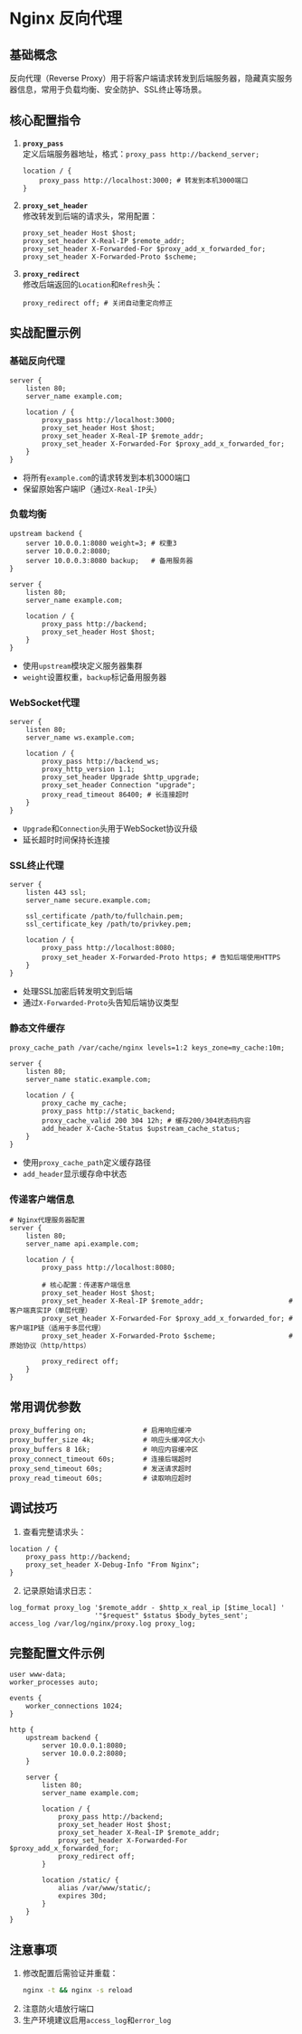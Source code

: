 # Nginx 反向代理

## 基础概念
反向代理（Reverse Proxy）用于将客户端请求转发到后端服务器，隐藏真实服务器信息，常用于负载均衡、安全防护、SSL终止等场景。

## 核心配置指令

1. **`proxy_pass`**  
   定义后端服务器地址，格式：`proxy_pass http://backend_server;`  
   ```nginx
   location / {
       proxy_pass http://localhost:3000; # 转发到本机3000端口
   }
   ```

2. **`proxy_set_header`**  
   修改转发到后端的请求头，常用配置：  
   ```nginx
   proxy_set_header Host $host;
   proxy_set_header X-Real-IP $remote_addr;
   proxy_set_header X-Forwarded-For $proxy_add_x_forwarded_for;
   proxy_set_header X-Forwarded-Proto $scheme;
   ```

3. **`proxy_redirect`**  
   修改后端返回的`Location`和`Refresh`头：  
   ```nginx
   proxy_redirect off; # 关闭自动重定向修正
   ```

## 实战配置示例

### 基础反向代理
```nginx
server {
    listen 80;
    server_name example.com;

    location / {
        proxy_pass http://localhost:3000;
        proxy_set_header Host $host;
        proxy_set_header X-Real-IP $remote_addr;
        proxy_set_header X-Forwarded-For $proxy_add_x_forwarded_for;
    }
}
```
- 将所有`example.com`的请求转发到本机3000端口
- 保留原始客户端IP（通过`X-Real-IP`头）

### 负载均衡
```nginx
upstream backend {
    server 10.0.0.1:8080 weight=3; # 权重3
    server 10.0.0.2:8080;
    server 10.0.0.3:8080 backup;   # 备用服务器
}

server {
    listen 80;
    server_name example.com;

    location / {
        proxy_pass http://backend;
        proxy_set_header Host $host;
    }
}
```
- 使用`upstream`模块定义服务器集群
- `weight`设置权重，`backup`标记备用服务器

### WebSocket代理
```nginx
server {
    listen 80;
    server_name ws.example.com;

    location / {
        proxy_pass http://backend_ws;
        proxy_http_version 1.1;
        proxy_set_header Upgrade $http_upgrade;
        proxy_set_header Connection "upgrade";
        proxy_read_timeout 86400; # 长连接超时
    }
}
```
- `Upgrade`和`Connection`头用于WebSocket协议升级
- 延长超时时间保持长连接

### SSL终止代理
```nginx
server {
    listen 443 ssl;
    server_name secure.example.com;

    ssl_certificate /path/to/fullchain.pem;
    ssl_certificate_key /path/to/privkey.pem;

    location / {
        proxy_pass http://localhost:8080;
        proxy_set_header X-Forwarded-Proto https; # 告知后端使用HTTPS
    }
}
```
- 处理SSL加密后转发明文到后端
- 通过`X-Forwarded-Proto`头告知后端协议类型

### 静态文件缓存
```nginx
proxy_cache_path /var/cache/nginx levels=1:2 keys_zone=my_cache:10m;

server {
    listen 80;
    server_name static.example.com;

    location / {
        proxy_cache my_cache;
        proxy_pass http://static_backend;
        proxy_cache_valid 200 304 12h; # 缓存200/304状态码内容
        add_header X-Cache-Status $upstream_cache_status;
    }
}
```
- 使用`proxy_cache_path`定义缓存路径
- `add_header`显示缓存命中状态

### 传递客户端信息

```nginx
# Nginx代理服务器配置
server {
    listen 80;
    server_name api.example.com;

    location / {
        proxy_pass http://localhost:8080;
        
        # 核心配置：传递客户端信息
        proxy_set_header Host $host;
        proxy_set_header X-Real-IP $remote_addr;                     # 客户端真实IP（单层代理）
        proxy_set_header X-Forwarded-For $proxy_add_x_forwarded_for; # 客户端IP链（适用于多层代理）
        proxy_set_header X-Forwarded-Proto $scheme;                  # 原始协议（http/https）
        
        proxy_redirect off;
    }
}
```

## 常用调优参数
```nginx
proxy_buffering on;              # 启用响应缓冲
proxy_buffer_size 4k;            # 响应头缓冲区大小
proxy_buffers 8 16k;             # 响应内容缓冲区
proxy_connect_timeout 60s;       # 连接后端超时
proxy_send_timeout 60s;          # 发送请求超时
proxy_read_timeout 60s;          # 读取响应超时
```

## 调试技巧
1. 查看完整请求头：
```nginx
location / {
    proxy_pass http://backend;
    proxy_set_header X-Debug-Info "From Nginx";
}
```

2. 记录原始请求日志：
```nginx
log_format proxy_log '$remote_addr - $http_x_real_ip [$time_local] '
                     '"$request" $status $body_bytes_sent';
access_log /var/log/nginx/proxy.log proxy_log;
```

## 完整配置文件示例
```nginx
user www-data;
worker_processes auto;

events {
    worker_connections 1024;
}

http {
    upstream backend {
        server 10.0.0.1:8080;
        server 10.0.0.2:8080;
    }

    server {
        listen 80;
        server_name example.com;

        location / {
            proxy_pass http://backend;
            proxy_set_header Host $host;
            proxy_set_header X-Real-IP $remote_addr;
            proxy_set_header X-Forwarded-For $proxy_add_x_forwarded_for;
            proxy_redirect off;
        }

        location /static/ {
            alias /var/www/static/;
            expires 30d;
        }
    }
}
```

## 注意事项
1. 修改配置后需验证并重载：  
   ```bash
   nginx -t && nginx -s reload
   ```
2. 注意防火墙放行端口
3. 生产环境建议启用`access_log`和`error_log`
